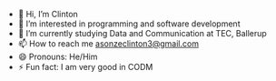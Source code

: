 - 👋 Hi, I’m Clinton
- 👀 I’m interested in programming and software development
- 🌱 I’m currently studying Data and Communication at TEC, Ballerup
- 📫 How to reach me asonzeclinton3@gmail.com
- 😄 Pronouns: He/Him
- ⚡ Fun fact: I am very good in CODM

<!---
dbliz1/dbliz1 is a ✨ special ✨ repository because its `README.md` (this file) appears on your GitHub profile.
You can click the Preview link to take a look at your changes.
--->
